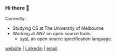 ### Hi there 👋

Currently:
- Studying CS at The University of Melbourne
- Working at ANZ on open source tools:
  - [sysl](https://github.com/anz-bank/sysl), an open source specification language.

[website](https://joshcarp.com) | [Linkedin](https://www.linkedin.com/in/joshcarp/) | [email](https://mail.google.com/mail/u/0/?view=cm&fs=1&to=josh@joshcarp.com)

